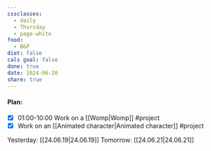 ```yaml
---
cssclasses:
  - daily
  - Thursday
  - page-white
food:
  - B&P
diet: false
cals goal: false
done: true
date: 2024-06-20
share: true
---
```

#### Plan:
- [x] 01:00-10:00 Work on a [[Womp|Womp]] #project 
- [x] Work on an [[Animated character|Animated character]] #project 

Yesterday: [[24.06.19|24.06.19]]
Tomorrow: [[24.06.21|24.06.21]]